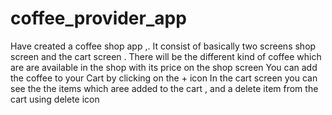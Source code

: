 # coffee_provider_app

Have created a coffee shop app ,.
It consist of basically  two screens shop screen and the cart screen . There will be the different kind of coffee which are are available in the shop with its price on the shop screen
You can add the coffee to your Cart by clicking on the + icon
In the cart screen you can see the the items which aree added to the cart , and a delete item from the cart using delete icon

